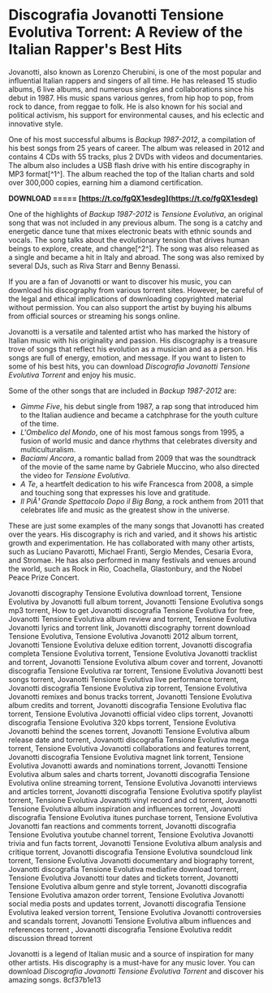 # Discografia Jovanotti Tensione Evolutiva Torrent: A Review of the Italian Rapper's Best Hits
 
Jovanotti, also known as Lorenzo Cherubini, is one of the most popular and influential Italian rappers and singers of all time. He has released 15 studio albums, 6 live albums, and numerous singles and collaborations since his debut in 1987. His music spans various genres, from hip hop to pop, from rock to dance, from reggae to folk. He is also known for his social and political activism, his support for environmental causes, and his eclectic and innovative style.
 
One of his most successful albums is *Backup 1987-2012*, a compilation of his best songs from 25 years of career. The album was released in 2012 and contains 4 CDs with 55 tracks, plus 2 DVDs with videos and documentaries. The album also includes a USB flash drive with his entire discography in MP3 format[^1^]. The album reached the top of the Italian charts and sold over 300,000 copies, earning him a diamond certification.
 
**DOWNLOAD ===== [https://t.co/fgQX1esdeg](https://t.co/fgQX1esdeg)**


 
One of the highlights of *Backup 1987-2012* is *Tensione Evolutiva*, an original song that was not included in any previous album. The song is a catchy and energetic dance tune that mixes electronic beats with ethnic sounds and vocals. The song talks about the evolutionary tension that drives human beings to explore, create, and change[^2^]. The song was also released as a single and became a hit in Italy and abroad. The song was also remixed by several DJs, such as Riva Starr and Benny Benassi.
 
If you are a fan of Jovanotti or want to discover his music, you can download his discography from various torrent sites. However, be careful of the legal and ethical implications of downloading copyrighted material without permission. You can also support the artist by buying his albums from official sources or streaming his songs online.
 
Jovanotti is a versatile and talented artist who has marked the history of Italian music with his originality and passion. His discography is a treasure trove of songs that reflect his evolution as a musician and as a person. His songs are full of energy, emotion, and message. If you want to listen to some of his best hits, you can download *Discografia Jovanotti Tensione Evolutiva Torrent* and enjoy his music.
  
Some of the other songs that are included in *Backup 1987-2012* are:
 
- *Gimme Five*, his debut single from 1987, a rap song that introduced him to the Italian audience and became a catchphrase for the youth culture of the time.
- *L'Ombelico del Mondo*, one of his most famous songs from 1995, a fusion of world music and dance rhythms that celebrates diversity and multiculturalism.
- *Baciami Ancora*, a romantic ballad from 2009 that was the soundtrack of the movie of the same name by Gabriele Muccino, who also directed the video for *Tensione Evolutiva*.
- *A Te*, a heartfelt dedication to his wife Francesca from 2008, a simple and touching song that expresses his love and gratitude.
- *Il PiÃ¹ Grande Spettacolo Dopo il Big Bang*, a rock anthem from 2011 that celebrates life and music as the greatest show in the universe.

These are just some examples of the many songs that Jovanotti has created over the years. His discography is rich and varied, and it shows his artistic growth and experimentation. He has collaborated with many other artists, such as Luciano Pavarotti, Michael Franti, Sergio Mendes, Cesaria Evora, and Stromae. He has also performed in many festivals and venues around the world, such as Rock in Rio, Coachella, Glastonbury, and the Nobel Peace Prize Concert.
 
Jovanotti discography Tensione Evolutiva download torrent,  Tensione Evolutiva by Jovanotti full album torrent,  Jovanotti Tensione Evolutiva songs mp3 torrent,  How to get Jovanotti discografia Tensione Evolutiva for free,  Jovanotti Tensione Evolutiva album review and torrent,  Tensione Evolutiva Jovanotti lyrics and torrent link,  Jovanotti discography torrent download Tensione Evolutiva,  Tensione Evolutiva Jovanotti 2012 album torrent,  Jovanotti Tensione Evolutiva deluxe edition torrent,  Jovanotti discografia completa Tensione Evolutiva torrent,  Tensione Evolutiva Jovanotti tracklist and torrent,  Jovanotti Tensione Evolutiva album cover and torrent,  Jovanotti discografia Tensione Evolutiva rar torrent,  Tensione Evolutiva Jovanotti best songs torrent,  Jovanotti Tensione Evolutiva live performance torrent,  Jovanotti discografia Tensione Evolutiva zip torrent,  Tensione Evolutiva Jovanotti remixes and bonus tracks torrent,  Jovanotti Tensione Evolutiva album credits and torrent,  Jovanotti discografia Tensione Evolutiva flac torrent,  Tensione Evolutiva Jovanotti official video clips torrent,  Jovanotti discografia Tensione Evolutiva 320 kbps torrent,  Tensione Evolutiva Jovanotti behind the scenes torrent,  Jovanotti Tensione Evolutiva album release date and torrent,  Jovanotti discografia Tensione Evolutiva mega torrent,  Tensione Evolutiva Jovanotti collaborations and features torrent,  Jovanotti discografia Tensione Evolutiva magnet link torrent,  Tensione Evolutiva Jovanotti awards and nominations torrent,  Jovanotti Tensione Evolutiva album sales and charts torrent,  Jovanotti discografia Tensione Evolutiva online streaming torrent,  Tensione Evolutiva Jovanotti interviews and articles torrent,  Jovanotti discografia Tensione Evolutiva spotify playlist torrent,  Tensione Evolutiva Jovanotti vinyl record and cd torrent,  Jovanotti Tensione Evolutiva album inspiration and influences torrent,  Jovanotti discografia Tensione Evolutiva itunes purchase torrent,  Tensione Evolutiva Jovanotti fan reactions and comments torrent,  Jovanotti discografia Tensione Evolutiva youtube channel torrent,  Tensione Evolutiva Jovanotti trivia and fun facts torrent,  Jovanotti Tensione Evolutiva album analysis and critique torrent,  Jovanotti discografia Tensione Evolutiva soundcloud link torrent,  Tensione Evolutiva Jovanotti documentary and biography torrent,  Jovanotti discografia Tensione Evolutiva mediafire download torrent,  Tensione Evolutiva Jovanotti tour dates and tickets torrent,  Jovanotti Tensione Evolutiva album genre and style torrent,  Jovanotti discografia Tensione Evolutiva amazon order torrent,  Tensione Evolutiva Jovanotti social media posts and updates torrent,  Jovanotti discografia Tensione Evolutiva leaked version torrent,  Tensione Evolutiva Jovanotti controversies and scandals torrent,  Jovanotti Tensione Evolutiva album influences and references torrent ,  Jovanotti discografia Tensione Evolutiva reddit discussion thread torrent
 
Jovanotti is a legend of Italian music and a source of inspiration for many other artists. His discography is a must-have for any music lover. You can download *Discografia Jovanotti Tensione Evolutiva Torrent* and discover his amazing songs.
 8cf37b1e13
 
